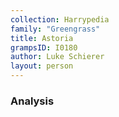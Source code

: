 ```yaml
---
collection: Harrypedia
family: "Greengrass"
title: Astoria
grampsID: I0180
author: Luke Schierer
layout: person
---
```


### Analysis

